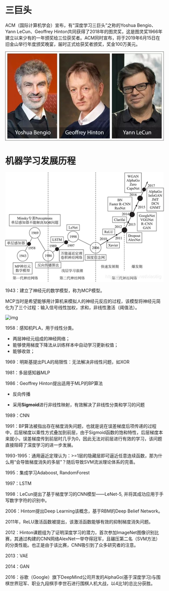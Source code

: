 # 三巨头

ACM（国际计算机学会）宣布，有“深度学习三巨头”之称的Yoshua Bengio、Yann LeCun、Geoffrey Hinton共同获得了2018年的图灵奖，这是图灵奖1966年建立以来少有的一年颁奖给三位获奖者。ACM同时宣布，将于2019年6月15日在旧金山举行年度颁奖晚宴，届时正式给获奖者颁奖，奖金100万美元。


![img](images/v2-bfbda65ab4cac2ab17da948847a3bc2a_720w.webp)



# 机器学习发展历程

![在这里插入图片描述](images/20201216100525766.png)





1943：建立了神经元的数学模型，称为MCP模型。

MCP当时是希望能够用计算机来模拟人的神经元反应的过程，该模型将神经元简化为了三个过程：输入信号线性加权，求和，非线性激活（阈值法）。

![img](https://pic1.zhimg.com/80/v2-3c42edad1e322afa103dca26b6b3a2ac_720w.webp)

1958：感知机PLA，用于线性分类。

* 两层神经元组成的神经网络；
* 能够使用梯度下降法从训练样本中自动学习更新权值；
* 能够收敛；

1969：明斯基提出PLA的局限性：无法解决非线性问题，如XOR

1981：多层感知器MLP

1986：Geoffrey Hinton提出适用于MLP的BP算法

* 反向传播

* 采用**Sigmoid**进行非线性映射，有效解决了非线性分类和学习的问题

1989：CNN

1991：BP算法被指出存在梯度消失问题，也就是说在误差梯度后项传递的过程中，后层梯度以乘性方式叠加到前层，由于Sigmoid函数的饱和特性，后层梯度本来就小，误差梯度传到前层时几乎为0，因此无法对前层进行有效的学习，该问题直接阻碍了深度学习的进一步发展。

1993-1995：通用逼近定理认为：>=1层的隐藏层即可逼近任意连续函数，那为什么用“会导致梯度消失的多层”？随后导致SVM流派理论体系的完善。

1995：集成学习Adaboost, RandomForest

1997：LSTM

1998：LeCun提出了基于梯度学习的CNN模型——LeNet-5, 并将其成功应用于手写数字字符的识别中。

2006：Hintom提出Deep Learning该概念，基于RBM的Deep Belief Network。

2011年，ReLU激活函数被提出，该激活函数能够有效的抑制梯度消失问题。

2012：Hinton课题组为了证明深度学习的潜力，首次参加ImageNet图像识别比赛，其通过构建的CNN网络AlexNet一举夺得冠军，且碾压第二名（SVM方法）的分类性能。也正是由于该比赛，CNN吸引到了众多研究者的注意。

2013：VAE

2014：GAN

2016：谷歌（Google）旗下DeepMind公司开发的AlphaGo(基于深度学习)与围棋世界冠军、职业九段棋手李世石进行围棋人机大战，以4比1的总比分获胜。



